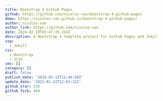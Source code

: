 ```yaml
---
title: Bootstrap 4 Github Pages
github: https://github.com/nicolas-van/bootstrap-4-github-pages
demo: https://nicolas-van.github.io/bootstrap-4-github-pages/
author: nicolas-van
author_link: https://github.com/nicolas-van
date: 2024-02-19T03:47:35.318Z
description: A Bootstrap 4 template project for Github Pages and Jekyll
ssg:
  - Jekyll
css:
  - Bootstrap
  - SCSS
cms: []
category: []
draft: false
publish_date: '2018-03-12T11:44:58Z'
update_date: '2022-01-22T12:03:32Z'
github_star: 235
github_fork: 444
---
```

